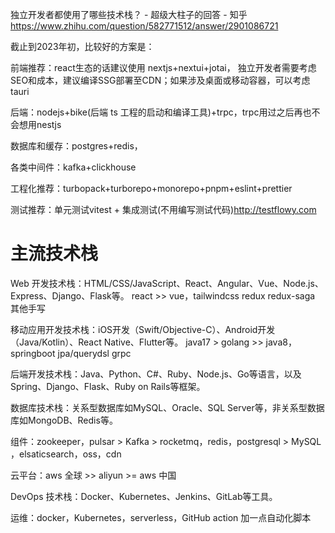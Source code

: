 











独立开发者都使用了哪些技术栈？ - 超级大柱子的回答 - 知乎
https://www.zhihu.com/question/582771512/answer/2901086721



截止到2023年初，比较好的方案是：

前端推荐：react生态的话建议使用 nextjs+nextui+jotai，
独立开发者需要考虑SEO和成本，建议编译SSG部署至CDN；如果涉及桌面或移动容器，可以考虑tauri

后端：nodejs+bike(后端 ts 工程的启动和编译工具)+trpc，trpc用过之后再也不会想用nestjs

数据库和缓存：postgres+redis，

各类中间件：kafka+clickhouse

工程化推荐：turbopack+turborepo+monorepo+pnpm+eslint+prettier

测试推荐：单元测试vitest + 集成测试(不用编写测试代码)http://testflowy.com













# 主流技术栈



Web 开发技术栈：HTML/CSS/JavaScript、React、Angular、Vue、Node.js、Express、Django、Flask等。
react >> vue，tailwindcss redux redux-saga 其他手写

移动应用开发技术栈：iOS开发（Swift/Objective-C）、Android开发（Java/Kotlin）、React Native、Flutter等。
java17 > golang >> java8，springboot jpa/querydsl grpc

后端开发技术栈：Java、Python、C#、Ruby、Node.js、Go等语言，以及Spring、Django、Flask、Ruby on Rails等框架。

数据库技术栈：关系型数据库如MySQL、Oracle、SQL Server等，非关系型数据库如MongoDB、Redis等。


组件：zookeeper，pulsar > Kafka > rocketmq，redis，postgresql > MySQL ，elsaticsearch，oss，cdn

云平台：aws 全球 >> aliyun >= aws 中国

DevOps 技术栈：Docker、Kubernetes、Jenkins、GitLab等工具。

运维：docker，Kubernetes，serverless，GitHub action 加一点自动化脚本










